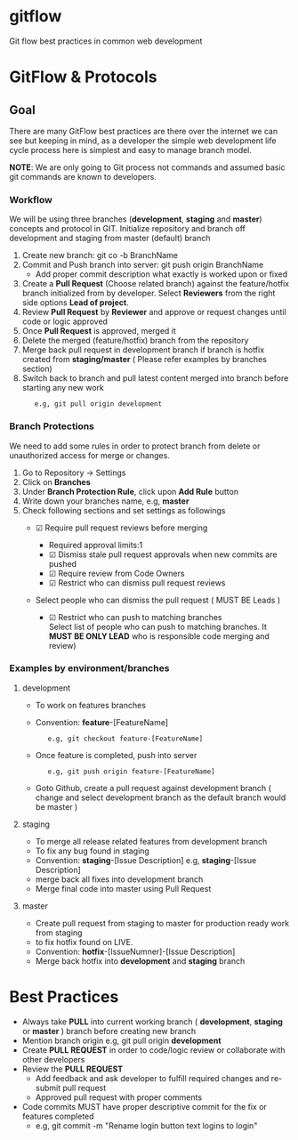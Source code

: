 # gitflow
Git flow best practices in common web development

# GitFlow & Protocols

## Goal
There are many GitFlow best practices are there over the internet we can see but keeping in mind, as a developer the simple web development life cycle process here is simplest and easy to manage branch model. 

**NOTE**: We are only going to Git process not commands and assumed basic git commands are known to developers.

### Workflow
We will be using three branches (**development**, **staging** and **master**) concepts and protocol in GIT. Initialize repository and branch off development and staging from master (default) branch 

1. Create new branch: git co -b BranchName
2. Commit and Push branch into server: git push origin BranchName
    * Add proper commit description what exactly is worked upon or fixed
3. Create a **Pull Request** (Choose related branch) against the feature/hotfix branch initialized from by developer. Select **Reviewers** from the right side options **Lead of project**.
4. Review **Pull Request** by **Reviewer** and approve or request changes until code or logic approved
5. Once **Pull Request** is approved, merged it
6. Delete the merged (feature/hotfix)  branch from the repository 
7. Merge back pull request in development branch if branch is hotfix created from **staging/master** ( Please refer examples by branches section)
8. Switch back to branch and pull latest content merged into branch before starting any new work
   ```
      e.g, git pull origin development
   ```
### Branch Protections
We need to add some rules in order to protect branch from delete or unauthorized access for merge or changes.


1. Go to Repository -> Settings
2. Click on **Branches**
3. Under **Branch Protection Rule**, click upon **Add Rule** button
4. Write down your branches name, e.g, **master**
5. Check following sections and set settings as followings
    * ☑  Require pull request reviews before merging
      * Required approval limits:1
      * ☑  Dismiss stale pull request approvals when new commits are pushed
      * ☑  Require review from Code Owners
      * ☑ Restrict who can dismiss pull request reviews

    * Select people who can dismiss the pull request ( MUST BE Leads )
      *  ☑ Restrict who can push to matching branches         
         Select list of people who can push to matching branches. It **MUST BE ONLY LEAD** who is responsible code merging and review)


### Examples by environment/branches
1. development
    * To work on features branches
    * Convention: **feature**-[FeatureName]
    
      ```
         e.g, git checkout feature-[FeatureName]
      ```
    * Once feature is completed, push into server

      ```
         e.g, git push origin feature-[FeatureName]
      ```
     
     * Goto Github, create a pull request against development branch ( change and select development branch as the default branch would be master )

2. staging
    * To merge all release related features from development branch 
    * To fix any bug found in staging
    * Convention: **staging**-[Issue Description]
        e.g, **staging**-[Issue Description]
    * merge back all fixes into development branch
    * Merge final code into master using Pull Request

3. master
    * Create pull request from staging to master for production ready work from staging
    * to fix hotfix found on LIVE.
    * Convention: **hotfix**-[IssueNumner]-[Issue Description]
    * Merge back hotfix into **development** and **staging** branch

# Best Practices
  * Always take **PULL** into current working branch ( **development**, **staging** or **master** ) branch before creating new branch
  * Mention branch origin e.g, git pull origin **development**
  * Create **PULL REQUEST** in order to code/logic review or collaborate with other developers
  * Review the **PULL REQUEST**
    * Add feedback and ask developer to fulfill required changes and re-submit pull request
    * Approved pull request with proper comments
  * Code commits MUST have proper descriptive commit for the fix or features completed
      * e.g, git commit -m "Rename login button text logins to login"

